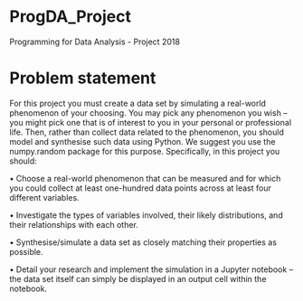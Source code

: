 # ProgDA_Project
Programming for Data Analysis - Project 2018

# Problem statement
For this project you must create a data set by simulating a real-world phenomenon of
your choosing. You may pick any phenomenon you wish – you might pick one that is
of interest to you in your personal or professional life. Then, rather than collect data
related to the phenomenon, you should model and synthesise such data using Python.
We suggest you use the numpy.random package for this purpose.
Specifically, in this project you should:

• Choose a real-world phenomenon that can be measured and for which you could
collect at least one-hundred data points across at least four different variables.

• Investigate the types of variables involved, their likely distributions, and their
relationships with each other.

• Synthesise/simulate a data set as closely matching their properties as possible.

• Detail your research and implement the simulation in a Jupyter notebook – the
data set itself can simply be displayed in an output cell within the notebook.
